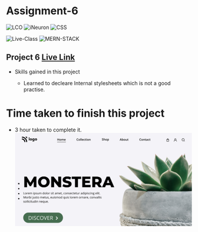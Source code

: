 # Assignment-6

![LCO](https://img.shields.io/badge/LCO-Hitesh--Choudhary-brightgreen)  ![iNeuron](https://img.shields.io/badge/iNeuron-FullStack--JS-brightgreen)  ![CSS](https://img.shields.io/badge/HTML-CSS-orange)

![Live-Class](https://img.shields.io/badge/LIVE--CLASS-PROJECTS-yellow)  ![MERN-STACK](https://img.shields.io/badge/MERN--STACK-DEVELOPER-red)

## Project 6 [Live Link](https://vinaymaurya-project-6.netlify.app/)

- Skills gained in this project 
    
    * Learned to decleare Internal stylesheets which is not a good practise.


# Time taken to finish this project

- 3 hour taken to complete it.
![Thumbnail](./thumbnail.png)